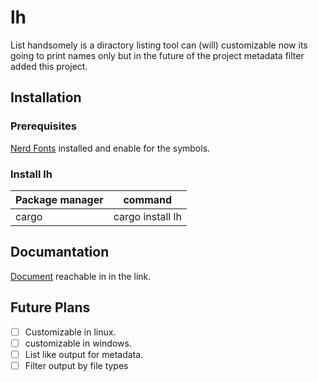# lh
List handsomely is a diractory listing tool can (will) customizable now 
its going to print names only but in the future of the project metadata 
filter added this project.

## Installation
### Prerequisites
[Nerd Fonts](https://www.nerdfonts.com/) installed and enable 
for the symbols.

### Install lh
|Package manager|command|
|-|-|
| cargo | cargo install lh |

## Documantation
[Document](https://docs.rs/lh/) reachable in in the link.

## Future Plans
- [ ] Customizable in linux.
- [ ] customizable in windows.
- [ ] List like output for metadata.
- [ ] Filter output by file types
